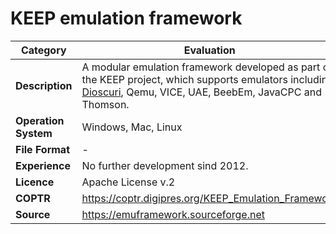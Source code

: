 # KEEP emulation framework

| Category | Evaluation |
| --- | --- |
| **Description** | A modular emulation framework developed as part of the KEEP project, which supports emulators including [Dioscuri](./dioscuri.md), Qemu, VICE, UAE, BeebEm, JavaCPC and Thomson. |
| **Operation System** | Windows, Mac, Linux |
| **File Format** | - |
| **Experience** | No further development sind 2012. |
| **Licence** | Apache License v.2 |
| **COPTR** | https://coptr.digipres.org/KEEP_Emulation_Framework |
| **Source** | https://emuframework.sourceforge.net |
